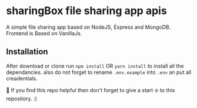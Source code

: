 # sharingBox file sharing app apis

A simple file sharing app based on NodeJS, Express and MongoDB.
Frontend is Based on VanillaJs.

## Installation

After download or clone run `npm install` OR `yarn install` to install all the dependancies.
also do not forget to rename `.env.example` into `.env` an put all creadentials.

🙏 If you find this repo helpful then don't forget to give a start ❇️ to this repository. :)
